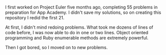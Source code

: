 I first worked on Project Euler five months ago, completing 55 problems in preparation for App Academy. I didn't save my solutions, so on creating this repository I redid the first 21.

At first, I didn't mind redoing problems. What took me dozens of lines of code before, I was now able to do in one or two lines. Object oriented programming and Ruby enumerable methods are extremely powerful.

Then I got bored, so I moved on to new problems.
